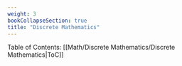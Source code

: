```yaml
---
weight: 3
bookCollapseSection: true
title: "Discrete Mathematics"
---
```

Table of Contents: [[Math/Discrete Mathematics/Discrete Mathematics|ToC]]